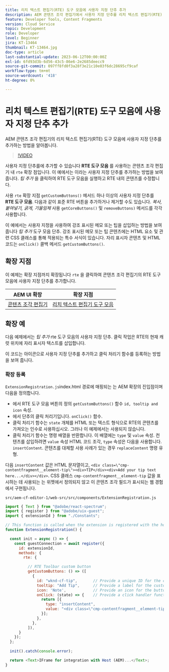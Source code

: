 ```yaml
---
title: 리치 텍스트 편집기(RTE) 도구 모음에 사용자 지정 단추 추가
description: AEM 콘텐츠 조각 편집기에서 사용자 지정 단추를 리치 텍스트 편집기(RTE) 도구 모음에 추가하는 방법을 알아봅니다
feature: Developer Tools, Content Fragments
version: Cloud Service
topic: Development
role: Developer
level: Beginner
jira: KT-13464
thumbnail: KT-13464.jpg
doc-type: article
last-substantial-update: 2023-06-12T00:00:00Z
exl-id: 6fd93d3b-6d56-43c5-86e6-2e2685deecc9
source-git-commit: 097ff8fd0f3a28f3e21c10e03f6dc28695cf9caf
workflow-type: tm+mt
source-wordcount: '418'
ht-degree: 0%

---
```


# 리치 텍스트 편집기(RTE) 도구 모음에 사용자 지정 단추 추가

AEM 콘텐츠 조각 편집기의 리치 텍스트 편집기(RTE) 도구 모음에 사용자 지정 단추를 추가하는 방법을 알아봅니다.

>[!VIDEO](https://video.tv.adobe.com/v/3420768?quality=12&learn=on)

사용자 지정 단추를에 추가할 수 있습니다 **RTE 도구 모음** 를 사용하는 콘텐츠 조각 편집기 내 `rte` 확장 점입니다. 이 예에서는 이라는 사용자 지정 단추를 추가하는 방법을 보여 줍니다. _팁 추가_ 을 클릭하여 RTE 도구 모음을 실행하고 RTE 내의 콘텐츠를 수정합니다.

사용 `rte` 확장 지점 `getCustomButtons()` 메서드 하나 이상의 사용자 지정 단추를 **RTE 도구 모음**. 다음과 같이 표준 RTE 버튼을 추가하거나 제거할 수도 있습니다. _복사, 붙여넣기, 굵게, 기울임체_ 사용 `getCoreButtons()` 및 `removeButtons)` 메서드를 각각 사용합니다.

이 예에서는 사용자 지정을 사용하여 강조 표시된 메모 또는 팁을 삽입하는 방법을 보여 줍니다 _팁 추가_ 도구 모음 단추. 강조 표시된 메모 또는 팁 콘텐츠에는 HTML 요소 및 관련 CSS 클래스를 통해 적용되는 특수 서식이 있습니다. 자리 표시자 콘텐츠 및 HTML 코드는 `onClick()` 콜백 메서드 `getCustomButtons()`.

## 확장 지점

이 예제는 확장 지점까지 확장됩니다 `rte` 을 클릭하여 콘텐츠 조각 편집기의 RTE 도구 모음에 사용자 지정 단추를 추가합니다.

| AEM UI 확장 | 확장 지점 |
| ------------------------ | --------------------- | 
| [콘텐츠 조각 편집기](https://developer.adobe.com/uix/docs/services/aem-cf-editor/) | [리치 텍스트 편집기 도구 모음](https://developer.adobe.com/uix/docs/services/aem-cf-editor/api/rte-toolbar/) |

## 확장 예

다음 예제에서는 _팁 추가_ rte 도구 모음의 사용자 지정 단추. 클릭 작업은 RTE의 현재 캐럿 위치에 자리 표시자 텍스트를 삽입합니다.

이 코드는 아이콘으로 사용자 지정 단추를 추가하고 클릭 처리기 함수를 등록하는 방법을 보여 줍니다.

### 확장 등록

`ExtensionRegistration.js`index.html 경로에 매핑되는 는 AEM 확장의 진입점이며 다음을 정의합니다.

+ 에서 RTE 도구 모음 버튼의 정의 `getCustomButtons()` 함수 `id, tooltip and icon` 속성.
+ 에서 단추의 클릭 처리기입니다. `onClick()` 함수.
+ 클릭 처리기 함수는 `state` 개체를 HTML 또는 텍스트 형식으로 RTE의 콘텐츠를 가져오는 인수로 사용하십시오. 그러나 이 예제에서는 사용되지 않습니다.
+ 클릭 처리기 함수는 명령 배열을 반환합니다. 이 배열에는 `type` 및 `value` 속성. 컨텐츠를 삽입하려면 `value` 속성 HTML 코드 조각, `type` 속성은 다음을 사용합니다. `insertContent`. 콘텐츠를 대체할 사용 사례가 있는 경우 `replaceContent` 명령 유형.

다음 `insertContent` 값은 HTML 문자열이고, `<div class=\"cmp-contentfragment__element-tip\"><div>TIP</div><div>Add your tip text here...</div></div>`. CSS 클래스 `cmp-contentfragment__element-tip` 값을 표시하는 데 사용되는 는 위젯에서 정의되지 않고 이 콘텐츠 조각 필드가 표시되는 웹 경험에서 구현됩니다.


`src/aem-cf-editor-1/web-src/src/components/ExtensionRegistration.js`

```javascript
import { Text } from "@adobe/react-spectrum";
import { register } from "@adobe/uix-guest";
import { extensionId } from "./Constants";

// This function is called when the extension is registered with the host and runs in an iframe in the Content Fragment Editor browser window.
function ExtensionRegistration() {

  const init = async () => {
    const guestConnection = await register({
      id: extensionId,
      methods: {
        rte: {

          // RTE Toolbar custom button
          getCustomButtons: () => ([
            {
              id: "wknd-cf-tip",       // Provide a unique ID for the custom button
              tooltip: "Add Tip",      // Provide a label for the custom button
              icon: 'Note',            // Provide an icon for the button (see https://spectrum.adobe.com/page/icons/ for a list of available icons)
              onClick: (state) => {    // Provide a click handler function that returns the instructions array with type and value. This example inserts the HTML snippet for TIP content.
                return [{
                  type: "insertContent",
                  value: "<div class=\"cmp-contentfragment__element-tip\"><div>TIP</div><div>Add your tip text here...</div></div>"
                }];
              },
            },
          ]),
      }
    });
  };
  
  init().catch(console.error);

  return <Text>IFrame for integration with Host (AEM)...</Text>;
}
```
